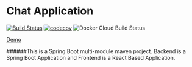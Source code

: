 # Chat Application

[![Build Status](https://travis-ci.org/bitanxen/spring-boot-react-websocket.svg?branch=master)](https://travis-ci.org/bitanxen/spring-boot-react-websocket)
[![codecov](https://codecov.io/gh/bitanxen/spring-boot-react-websocket/branch/master/graph/badge.svg)](https://codecov.io/gh/bitanxen/spring-boot-react-websocket)
![Docker Cloud Build Status](https://img.shields.io/docker/cloud/build/bitanxen/spring-boot-react-websocket)

[Demo](https://spring-boot-react-websocket.herokuapp.com/)

######This is a Spring Boot multi-module maven project. Backend is a Spring Boot Application and Frontend is a React Based Application.
